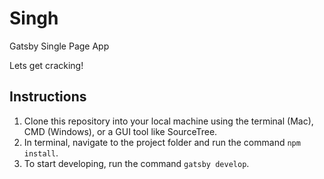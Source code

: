 # Singh

Gatsby Single Page App

Lets get cracking!

## Instructions

1. Clone this repository into your local machine using the terminal (Mac), CMD (Windows), or a GUI tool like SourceTree.
2. In terminal, navigate to the project folder and run the command `npm install`.
3. To start developing, run the command `gatsby develop`.
